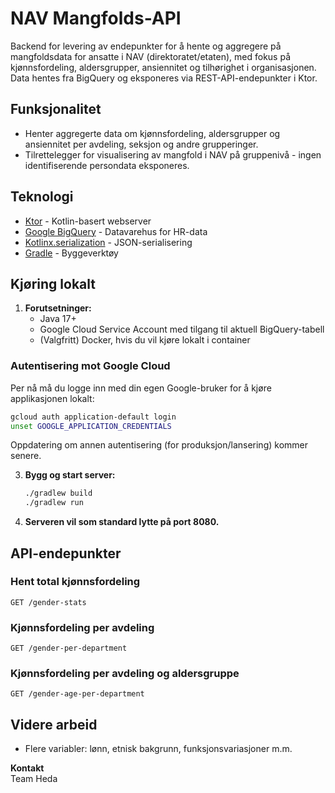 # NAV Mangfolds-API

Backend for levering av endepunkter for å hente og aggregere på mangfoldsdata for ansatte i NAV (direktoratet/etaten), med fokus på kjønnsfordeling, aldersgrupper, ansiennitet og tilhørighet i organisasjonen. Data hentes fra BigQuery og eksponeres via REST-API-endepunkter i Ktor.

## Funksjonalitet
- Henter aggregerte data om kjønnsfordeling, aldersgrupper og ansiennitet per avdeling, seksjon og andre grupperinger.
- Tilrettelegger for visualisering av mangfold i NAV på gruppenivå - ingen identifiserende persondata eksponeres.

## Teknologi
- [Ktor](https://ktor.io/) - Kotlin-basert webserver
- [Google BigQuery](https://cloud.google.com/bigquery) - Datavarehus for HR-data
- [Kotlinx.serialization](https://github.com/Kotlin/kotlinx.serialization) - JSON-serialisering
- [Gradle](https://gradle.org/) - Byggeverktøy

## Kjøring lokalt

1. **Forutsetninger:**
    - Java 17+
    - Google Cloud Service Account med tilgang til aktuell BigQuery-tabell
    - (Valgfritt) Docker, hvis du vil kjøre lokalt i container

<!-- TODO: Oppdatere dette -->
### Autentisering mot Google Cloud
Per nå må du logge inn med din egen Google-bruker for å kjøre applikasjonen lokalt:

```bash
gcloud auth application-default login
unset GOOGLE_APPLICATION_CREDENTIALS
```

Oppdatering om annen autentisering (for produksjon/lansering) kommer senere.




3. **Bygg og start server:**
   ```bash
   ./gradlew build
   ./gradlew run
   ```

4. **Serveren vil som standard lytte på port 8080.**

<!-- TODO: ## Kjøring med Docker -->

## API-endepunkter

### Hent total kjønnsfordeling
```
GET /gender-stats
```

### Kjønnsfordeling per avdeling
```
GET /gender-per-department
```

### Kjønnsfordeling per avdeling og aldersgruppe
```
GET /gender-age-per-department
```

## Videre arbeid
- Flere variabler: lønn, etnisk bakgrunn, funksjonsvariasjoner m.m.

**Kontakt**  
Team Heda


